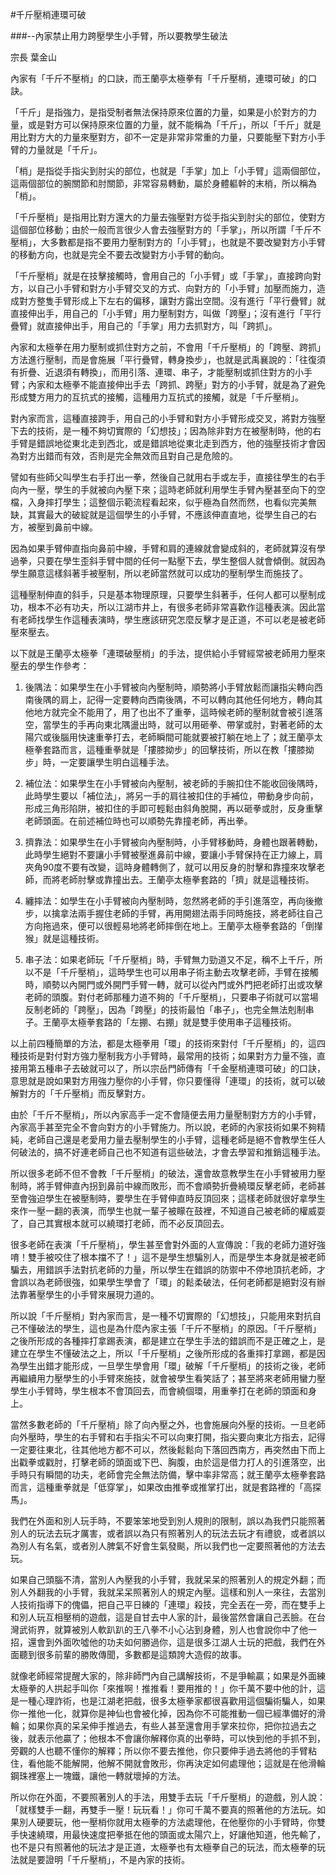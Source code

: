 #千斤壓梢連環可破

###--內家禁止用力跨壓學生小手臂，所以要教學生破法

宗長
葉金山

內家有「千斤不壓梢」的口訣，而王蘭亭太極拳有「千斤壓梢，連環可破」的口訣。

「千斤」是指強力，是指受制者無法保持原來位置的力量，如果是小於對方的力量，或是對方可以保持原來位置的力量，就不能稱為「千斤」，所以「千斤」就是用比對方大的力量來壓對方，卻不一定是非常非常重的力量，只要能壓下對方小手臂的力量就是「千斤」。

「梢」是指從手指尖到肘尖的部位，也就是「手掌」加上「小手臂」這兩個部位，這兩個部位的腕關節和肘關節，非常容易轉動，屬於身體軀幹的末梢，所以稱為「梢」。

「千斤壓梢」是指用比對方還大的力量去強壓對方從手指尖到肘尖的部位，使對方這個部位移動；由於一般而言很少人會去強壓對方的「手掌」，所以所謂「千斤不壓梢」，大多數都是指不要用力壓制對方的「小手臂」，也就是不要改變對方小手臂的移動方向，也就是完全不要去改變對方小手臂的動向。

「千斤壓梢」就是在技擊接觸時，會用自己的「小手臂」或「手掌」，直接跨向對方，以自己小手臂和對方小手臂交叉的方式、向對方的「小手臂」加壓而施力，造成對方整隻手臂形成上下左右的偏移，讓對方露出空間。沒有進行「平行疊臂」就直接伸出手，用自己的「小手臂」用力壓制對方，叫做「跨壓」；沒有進行「平行疊臂」就直接伸出手，用自己的「手掌」用力去抓對方，叫「跨抓」。

內家和太極拳在用力壓制或抓住對方之前，不會用「千斤壓梢」的「跨壓、跨抓」方法進行壓制，而是會施展「平行疊臂，轉身換步」，也就是武禹襄說的：「往復須有折疊、近退須有轉換」，而用引落、連環、串子，才能壓制或抓住對方的小手臂；內家和太極拳不能直接伸出手去「跨抓、跨壓」對方的小手臂，就是為了避免形成雙方用力的互抗式的接觸，這種用力互抗式的接觸，就是「千斤壓梢」。

對內家而言，這種直接跨手，用自己的小手臂和對方小手臂形成交叉，將對方強壓下去的技術，是一種不夠切實際的「幻想技」；因為除非對方在被壓制時，他的右手臂是錯誤地從東北走到西北，或是錯誤地從東北走到西方，他的強壓技術才會因為對方出錯而有效，否則是完全無效而且對自己是危險的。

譬如有些師父叫學生右手打出一拳，然後自己就用右手或左手，直接往學生的右手向內一壓，學生的手就被向內壓下來；這時老師就利用學生手臂內壓甚至向下的空檔，入身摔打學生；這整個示範流程看起來，似乎極為自然而然，也看似完美無缺，其實最大的破綻就是這個學生的小手臂，不應該伸直直地，從學生自己的右方，被壓到鼻前中線。

因為如果手臂伸直指向鼻前中線，手臂和肩的連線就會變成斜的，老師就算沒有學過拳，只要在學生歪斜手臂中間的任何一點壓下去，學生整個人就會傾倒。就因為學生願意這樣斜著手被壓制，所以老師當然就可以成功的壓制學生而施技了。

這種壓制伸直的斜手，只是基本物理原理，只要學生斜著手，任何人都可以壓制成功，根本不必有功夫，所以江湖市井上，有很多老師非常喜歡作這種表演。因此當有老師找學生作這種表演時，學生應該研究怎麼反擊才是正道，不可以老是被老師壓來壓去。

以下就是王蘭亭太極拳「連環破壓梢」的手法，提供給小手臂經常被老師用力壓來壓去的學生作參考：

1. 後隅法：如果學生在小手臂被向內壓制時，順勢將小手臂放鬆而讓指尖轉向西南後隅的肩上，記得一定要轉向西南後隅，不可以轉向其他任何地方，轉向其他地方就完全不能用了，用了也出不了重拳，這時候老師的壓制就會被引進落空，當學生的手再向東北隅盪出時，就可以用砸拳、帶掌或肘，對著老師的太陽穴或後腦用快速重拳打去，老師瞬間可能就要被打躺在地上了；就王蘭亭太極拳套路而言，這種重拳就是「摟膝拗步」的回擊技術，所以在教「摟膝拗步」時，一定要讓學生明白這種手法。

2. 補位法：如果學生在小手臂被向內壓制，被老師的手腕扣住不能收回後隅時，此時學生要以「補位法」，將另一手的肩往被扣住的手補位，帶動身步向前，形成三角形陷阱，被扣住的手即可輕鬆由斜角脫開，再以砸拳或肘，反身重擊老師頭面。在前述補位時也可以順勢先靠撞老師，再出拳。

3. 擠靠法：如果學生在小手臂被向內壓制時，小手臂移動時，身體也跟著轉動，此時學生絕對不要讓小手臂被壓進鼻前中線，要讓小手臂保持在正力線上，肩夾角90度不要有改變，這時身體轉側了，就可以用反身的肘擊和靠撞來攻擊老師，而將老師肘擊或靠撞出去。王蘭亭太極拳套路的「擠」就是這種技術。

4. 纏摔法：如學生在小手臂被向內壓制時，忽然將老師的手引進落空，再向後撤步，以擒拿法兩手握住老師的手臂，再用開翅法兩手同時施技，將老師往自己方向拖過來，便可以很輕易地將老師摔倒在地上。王蘭亭太極拳套路的「倒攆猴」就是這種技術。

5. 串子法：如果老師玩「千斤壓梢」時，手臂無力勁道又不足，稱不上千斤，所以不是「千斤壓梢」，這時學生也可以用串子術主動去攻擊老師，手臂在接觸時，順勢以內開門或外開門手臂一轉，就可以從內門或外門把老師打出或攻擊老師的頭腹。對付老師那種力道不夠的「千斤壓梢」，只要串子術就可以當場反制老師的「跨壓」，因為「跨壓」的技術最怕「串子」，也完全無法剋制串子。王蘭亭太極拳套路的「左掤、右掤」就是雙手使用串子這種技術。

以上前四種簡單的方法，都是太極拳用「環」的技術來對付「千斤壓梢」的，這四種技術是對付對方強力壓制我方小手臂時，最常用的技術；如果對方力量不強，直接用第五種串子去破就可以了，所以宗岳門師傳有「千金壓梢連環可破」的口訣，意思就是說如果對方用強力壓你的小手臂，你只要懂得「連環」的技術，就可以破解對方的「千斤壓梢」而反擊對方。

由於「千斤不壓梢」，所以內家高手一定不會隨便去用力量壓制對方方的小手臂，內家高手甚至完全不會向對方的小手臂施力。所以說，老師的內家技術如果不夠精純，老師自己還是老愛用力量去壓制學生的小手臂，這種老師是絕不會教學生任人何破法的，搞不好連老師自己也不知道有這些破法，才會去學習和推銷這種手法。

所以很多老師不但不會教「千斤壓梢」的破法，還會故意教學生在小手臂被用力壓制時，將手臂伸直內拐到鼻前中線而敗形，而不會順勢折疊繞環反擊老師，老師甚至會強迫學生在被壓制時，要學生在手臂伸直時反頂回來；這樣老師就很好拿學生來作一壓一翻的表演，而學生也就一輩子被矇在鼓裡，不知道自己被老師的權威耍了，自己其實根本就可以繞環打老師，而不必反頂回去。

很多老師在表演「千斤壓梢」，學生甚至會對外面的人宣傳說：「我的老師力道好強唷！雙手被咬住了根本擋不了！」這不是學生想騙別人，而是學生本身就是被老師騙去，用錯誤手法對抗老師的力量，所以學生在錯誤的防禦中不停地頂抗老師，才會誤以為老師很強，如果學生學會了「環」的鬆柔破法，任何老師都是絕對沒有辦法靠著壓學生的小手臂來展現力道的。

所以說「千斤壓梢」對內家而言，是一種不切實際的「幻想技」，只能用來對抗自己不懂破法的學生，這也是為什麼內家主張「千斤不壓梢」的原因。「千斤壓梢」之後所形成的各種摔打拿踢表演，都是建立在學生手法的錯誤而不是正確之上，是建立在學生不懂破法之上，所以「千斤壓梢」之後所形成的各重摔打拿踢，都是因為學生出錯才能形成，一旦學生學會用「環」破解「千斤壓梢」的技術之後，老師再繼續用力壓學生的小手臂來施技，就會被學生看笑話了；甚至將來老師用蠻力壓學生小手臂時，學生根本不會頂回去，而會繞個環，用重拳打在老師的頭面和身上。

當然多數老師的「千斤壓梢」除了向內壓之外，也會施展向外壓的技術。一旦老師向外壓時，學生的右手臂和右手指尖不可以向東打開，指尖要向東北方指去，記得一定要往東北，往其他地方都不可以，然後鬆鬆向下落回西南方，再突然由下而上出戳拳或戳肘，打擊老師的頭面或下巴、胸腹，由於這是借力打人的引進落空，出手時只有瞬間的功夫，老師會完全無法防備，擊中率非常高；就王蘭亭太極拳套路而言，這種重拳就是「低穿掌」，如果改由推拳或推掌打出，就是套路裡的「高探馬」。

我們在外面和別人玩手時，不要笨笨地受到別人規則的限制，誤以為我們只能照著別人的玩法去玩才厲害，或者誤以為只有照著別人的玩法去玩才有禮貌，或者誤以為別人有名氣，或者別人脾氣不好會生氣發颷，所以我們也一定要照著他的方法去玩。

如果自己頭腦不清，當別人內壓我的小手臂，我就呆呆的照著別人的規定外翻；而別人外翻我的小手臂，我就呆呆照著別人的規定內壓。這樣和別人一來往，去當別人技術指導下的傀儡，把自己平日練的「連環」殺技，完全丟在一旁，而在雙手上和別人玩互相壓梢的遊戲，這是自甘去中人家的計，最後當然會讓自己丟臉。在台灣武術界，就算被別人軟趴趴的王八拳不小心沾到身體，別人也會說你中了他一招，還會到外面吹噓他的功夫如何勝過你，這是很多江湖人士玩的把戲，我們在外面聽到很多前輩的勝敗傳聞，多數都是這類誇大造假的故事。

就像老師經常提醒大家的，除非師門內自己講解技術，不是爭輸贏；如果是外面練太極拳的人拱起手叫你「來推啊！推推看！要用推的！」你千萬不要中他的計，這是一種心理詐術，也是江湖老把戲，很多太極拳家都很喜歡用這個騙術騙人，如果你一推他一化，就算你是神仙也會被化掉，因為你不可能推動一個已經準備好的滑輪；如果你真的呆呆伸手推過去，有些人甚至還會用手掌來拉你，把你拉過去之後，就表示他贏了；他根本不會讓你解釋你真的出拳時，可以快到他的手抓不到，旁觀的人也聽不懂你的解釋；所以你不要去推他，你只要伸手過去將他的手臂粘住，看他能不能解開，他解不開就會敗形，你再決定如何處理他；這就是在他滑輪鋼珠裡塞上一塊鐵，讓他一轉就壞掉的方法。

所以你在外面，不要照著別人的手法，用雙手去玩「千斤壓梢」的遊戲，別人說：「就樣雙手一翻，再雙手一壓！玩玩看！」你可千萬不要真的照著他的方法玩。如果別人硬要玩，他一壓梢你就用太極拳的方法處理他，在他壓你的小手臂時，你雙手快速繞環，用最快速度把拳抵在他的頭面或太陽穴上，好讓他知道，他先輸了，也不是只有照著他的玩法才是正道，太極拳也有太極拳自己的玩法，而太極拳的玩法就是要證明「千斤壓梢」，不是內家的技術。